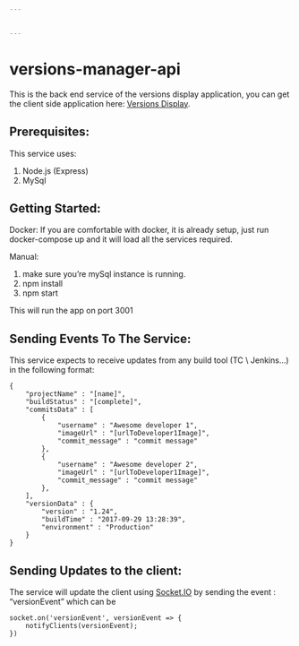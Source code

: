 ```yaml
---


---
```


<h1 id="versions-manager-api"><strong>versions-manager-api</strong></h1>
<p>This is the back end service of the versions display application, you can get the client side application here: <a href="https://github.com/yonatankr/versions-display">Versions Display</a>.</p>
<h2 id="prerequisites"><strong>Prerequisites:</strong></h2>
<p>This service uses:</p>
<ol>
<li>Node.js (Express)</li>
<li>MySql</li>
</ol>
<h2 id="getting-started"><strong>Getting Started:</strong></h2>
<p>Docker: If you are comfortable with docker, it is already setup, just run docker-compose up and it will load all the services required.</p>
<p>Manual:</p>
<ol>
<li>make sure you’re mySql instance is running.</li>
<li>npm install</li>
<li>npm start</li>
</ol>
<p>This will run the app on port 3001</p>
<h2 id="sending-events-to-the-service"><strong>Sending Events To The Service:</strong></h2>
<p>This service expects to receive updates from any build tool (TC \ Jenkins…) in the following format:</p>
<pre><code>{
	"projectName" : "[name]",
	"buildStatus" : "[complete]", 
	"commitsData" : [
        {
			"username" : "Awesome developer 1",
            "imageUrl" : "[urlToDeveloper1Image]",
			"commit_message" : "commit message"
		},
		{
			"username" : "Awesome developer 2",
            "imageUrl" : "[urlToDeveloper1Image]",
			"commit_message" : "commit message"
		},
	],
	"versionData" : {
		"version" : "1.24",
		"buildTime" : "2017-09-29 13:28:39",
		"environment" : "Production"
	}
}
</code></pre>
<h2 id="sending-updates-to-the-client">Sending Updates to the client:</h2>
<p>The service will update the client using <a href="http://Socket.IO">Socket.IO</a> by sending the event : “versionEvent” which can be</p>
<pre><code>socket.on('versionEvent', versionEvent =&gt; {
    notifyClients(versionEvent);
})
</code></pre>

